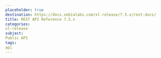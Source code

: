 ```yaml
---
placeholder: true
destination: https://docs.xebialabs.com/xl-release/7.5.x/rest-docs/
title: REST API Reference 7.5.x
categories:
xl-release
subject:
Public API
tags:
api
---
```


